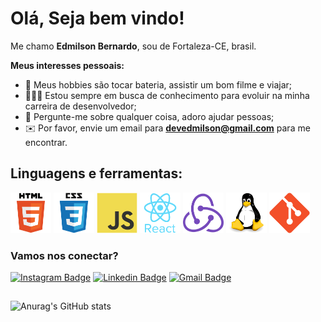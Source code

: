 # Olá, Seja bem vindo!

Me chamo **Edmilson Bernardo**, sou de Fortaleza-CE, brasil.

**Meus interesses pessoais:**

* 🥁 Meus hobbies são tocar bateria, assistir um bom filme e viajar;
* 👨🏼‍💻 Estou sempre em busca de conhecimento para evoluir na minha carreira de desenvolvedor;
* 📝 Pergunte-me sobre qualquer coisa, adoro ajudar pessoas;
* ✉️ Por favor, envie um email para **[devedmilson@gmail.com](mailto:devedmilson@gmail.com)** para me encontrar.

## Linguagens e ferramentas:

<p float="left">
<img src="https://raw.githubusercontent.com/devicons/devicon/master/icons/html5/html5-original-wordmark.svg" width="65" style="display:inline">
<img src="https://raw.githubusercontent.com/devicons/devicon/master/icons/css3/css3-original-wordmark.svg" width="65" style="display:inline">
<img src="https://raw.githubusercontent.com/devicons/devicon/master/icons/javascript/javascript-original.svg" width="65" style="display:inline">
<img src="https://raw.githubusercontent.com/devicons/devicon/master/icons/react/react-original-wordmark.svg" width="65" style="display:inline">
<img src="https://raw.githubusercontent.com/devicons/devicon/master/icons/redux/redux-original.svg" width="65" style="display:inline">
<img src="https://raw.githubusercontent.com/devicons/devicon/master/icons/linux/linux-original.svg" width="65" style="display:inline">
<img src="https://raw.githubusercontent.com/devicons/devicon/master/icons/git/git-original.svg" width="65" style="display:inline">
</p>


### Vamos nos conectar?

[![Instagram Badge](https://img.shields.io/badge/-@edmilsonnt-6633cc?style=flat-square&labelColor=6633cc&logo=instagram&logoColor=white&link=https://www.instagram.com/edmilsonnt/)](https://www.instagram.com/edmilsonnt/) 
[![Linkedin Badge](https://img.shields.io/badge/-Edmilson%20Bernardo-6633cc?style=flat-square&logo=Linkedin&logoColor=white&link=https://www.linkedin.com/in/edmilsonbernardont/)](https://www.linkedin.com/in/edmilsonbernardont/) 
[![Gmail Badge](https://img.shields.io/badge/-devedmilson@gmail.com-6633cc?style=flat-square&logo=Gmail&logoColor=white&link=mailto:devedmilson@gmail.com)](mailto:devedmilson@gmail.com)

##

![Anurag's GitHub stats](https://github-readme-stats.vercel.app/api?username=EdmilsonBernardo&show_icons=true&theme=dracula)

